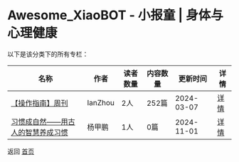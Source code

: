 # Awesome_XiaoBOT - 小报童 | 身体与心理健康

以下是该分类下的所有专栏：

| 名称 | 作者 | 读者数量 | 内容数量 | 更新时间 | 详情 |
|------|------|----------|----------|----------|------|
| [【操作指南】周刊](https://xiaobot.net/p/body-mindguide?refer=0b133df9-27dc-423b-8101-639049001c13) | IanZhou | 2人 | 252篇 |  2024-03-07 | [详情](data/body-mindguide.md) |
| [习惯成自然——用古人的智慧养成习惯](https://xiaobot.net/p/tuoyinerchu?refer=0b133df9-27dc-423b-8101-639049001c13) | 杨甲鹏 | 1人 | 0篇 |  2024-11-01 | [详情](data/tuoyinerchu.md) |


返回 [首页](../README.md)
